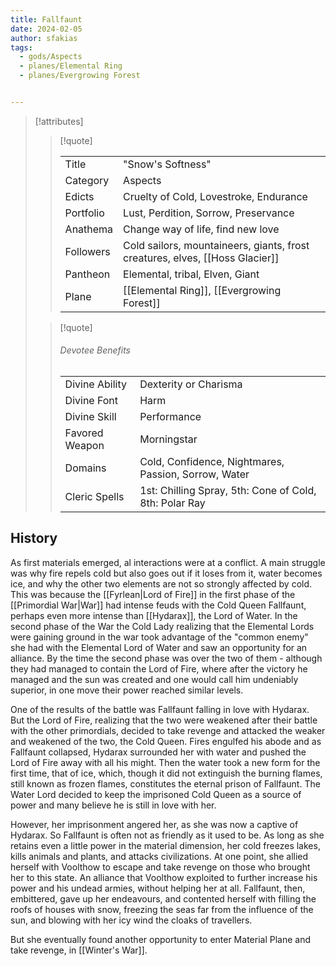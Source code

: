 ```yaml
---
title: Fallfaunt
date: 2024-02-05
author: sfakias
tags:
  - gods/Aspects
  - planes/Elemental Ring
  - planes/Evergrowing Forest


---
```

> [!attributes]
> 
> > [!quote]
> >
> > | | |
> > | --- | --- |
> > | Title | "Snow's Softness" |
> > | Category | Aspects |
> > | Edicts | Cruelty of Cold, Lovestroke, Endurance |
> > | Portfolio | Lust, Perdition, Sorrow, Preservance |
> > | Anathema | Change way of life, find new love |
> > | Followers | Cold sailors, mountaineers, giants, frost creatures, elves, [[Hoss Glacier]] |
> > | Pantheon | Elemental, tribal, Elven, Giant |
> > | Plane | [[Elemental Ring]], [[Evergrowing Forest]] |
>
> > [!quote]
> > 
> > ###### Devotee Benefits
> > | | |
> > | --- | --- |
> > | Divine Ability | Dexterity or Charisma |
> > | Divine Font | Harm |
> > | Divine Skill | Performance |
> > | Favored Weapon | Morningstar |
> > | Domains | Cold, Confidence, Nightmares, Passion, Sorrow, Water |
> > | Cleric Spells | 1st: Chilling Spray, 5th: Cone of Cold, 8th: Polar Ray |

## History

As first materials emerged, al interactions were at a conflict. A main struggle was why fire repels cold but also goes out if it loses from it, water becomes ice, and why the other two elements are not so strongly affected by cold. This was because the [[Fyrlean|Lord of Fire]] in the first phase of the [[Primordial War|War]] had intense feuds with the Cold Queen Fallfaunt, perhaps even more intense than [[Hydarax]], the Lord of Water.
In the second phase of the War the Cold Lady realizing that the Elemental Lords were gaining ground in the war took advantage of the "common enemy" she had with the Elemental Lord of Water and saw an opportunity for an alliance. By the time the second phase was over the two of them - although they had managed to contain the Lord of Fire, where after the victory he managed and the sun was created and one would call him undeniably superior, in one move their power reached similar levels.

One of the results of the battle was Fallfaunt falling in love with Hydarax. But the Lord of Fire, realizing that the two were weakened after their battle with the other primordials, decided to take revenge and attacked the weaker and weakened of the two, the Cold Queen. Fires engulfed his abode and as Fallfaunt collapsed, Hydarax surrounded her with water and pushed the Lord of Fire away with all his might. Then the water took a new form for the first time, that of ice, which, though it did not extinguish the burning flames, still known as frozen flames, constitutes the eternal prison of Fallfaunt. The Water Lord decided to keep the imprisoned Cold Queen as a source of power and many believe he is still in love with her.

However, her imprisonment angered her, as she was now a captive of Hydarax. So Fallfaunt is often not as friendly as it used to be. As long as she retains even a little power in the material dimension, her cold freezes lakes, kills animals and plants, and attacks civilizations. At one point, she allied herself with Voolthow to escape and take revenge on those who brought her to this state. An alliance that Voolthow exploited to further increase his power and his undead armies, without helping her at all. Fallfaunt, then, embittered, gave up her endeavours, and contented herself with filling the roofs of houses with snow, freezing the seas far from the influence of the sun, and blowing with her icy wind the cloaks of travellers.

But she eventually found another opportunity to enter Material Plane and take revenge, in [[Winter's War]].
